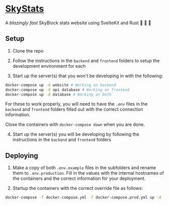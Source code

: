 # [SkyStats](https://skystats.dev)

A *blazingly fast* SkyBlock stats website using SvelteKit and Rust 🚀 🚀 🚀

## Setup
1. Clone the repo

2. Follow the instructions in the `backend` and `frontend` folders to setup the development environment for each

3. Start up the server(s) that you won't be developing in with the following:

```bash
docker-compose up -d website # Working on backend
docker-compose up -d api database # Working on frontend
docker-compose up -d database # Working on both
```

For these to work properly, you will need to have the `.env` files in the `backend` and `frontend` folders filled out with the correct connection information.

Close the containers with `docker-compose down` when you are done.

4. Start up the server(s) you will be developing by following the instructions in the `backend` and `frontend` folders

## Deploying

1. Make a copy of both `.env.example` files in the subfolders and rename them to `.env.production`. Fill in the values with the internal hostnames of the containers and the correct information for your deployment.

2. Startup the containers with the correct override file as follows:

```bash
docker-compose -f docker-compose.yml -f docker-compose.prod.yml up -d
```